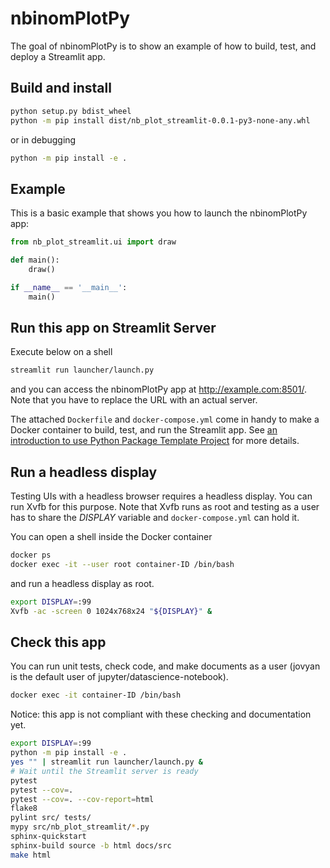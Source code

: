 # nbinomPlotPy

The goal of nbinomPlotPy is to show an example of how to build, test, and deploy a Streamlit app.

## Build and install

``` bash
python setup.py bdist_wheel
python -m pip install dist/nb_plot_streamlit-0.0.1-py3-none-any.whl
```

or in debugging

``` bash
python -m pip install -e .
```

## Example

This is a basic example that shows you how to launch the nbinomPlotPy app:

``` python
from nb_plot_streamlit.ui import draw

def main():
    draw()

if __name__ == '__main__':
    main()
```

## Run this app on Streamlit Server

Execute below on a shell

``` bash
streamlit run launcher/launch.py
```

and you can access the nbinomPlotPy app at <http://example.com:8501/>. Note that you have to replace the URL with an actual server.

The attached `Dockerfile` and `docker-compose.yml` come in handy to make a Docker container to build, test, and run the Streamlit app. See [an introduction to use Python Package Template Project](https://github.com/zettsu-t/create-py-package) for more details.

## Run a headless display

Testing UIs with a headless browser requires a headless display. You can run Xvfb for this purpose. Note that Xvfb runs as root and testing as a user has to share the *DISPLAY* variable and `docker-compose.yml` can hold it.

You can open a shell inside the Docker container

``` bash
docker ps
docker exec -it --user root container-ID /bin/bash
```

and run a headless display as root.

``` bash
export DISPLAY=:99
Xvfb -ac -screen 0 1024x768x24 "${DISPLAY}" &
```

## Check this app

You can run unit tests, check code, and make documents as a user (jovyan is the default user of jupyter/datascience-notebook).

``` bash
docker exec -it container-ID /bin/bash
```

Notice: this app is not compliant with these checking and documentation yet.

``` bash
export DISPLAY=:99
python -m pip install -e .
yes "" | streamlit run launcher/launch.py &
# Wait until the Streamlit server is ready
pytest
pytest --cov=.
pytest --cov=. --cov-report=html
flake8
pylint src/ tests/
mypy src/nb_plot_streamlit/*.py
sphinx-quickstart
sphinx-build source -b html docs/src
make html
```
